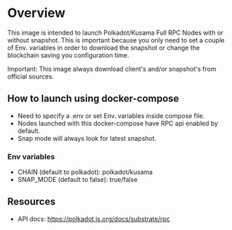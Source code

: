 # Overview
This image is intended to launch Polkadot/Kusama Full RPC Nodes with or without snapshot. This is important because you only need to set a couple of Env. variables in order to download the snapshot or change the blockchain saving you configuration time.

Important: This image always download client's and/or snapshot's from official sources. 
## How to launch using docker-compose
- Need to specify a .env or set Env. variables inside compose file.
- Nodes launched with this docker-compose have RPC api enabled by default.
- Snap mode will always look for latest snapshot.

### Env variables
- CHAIN (default to polkadot): polkadot/kusama
- SNAP_MODE (default to false): true/false

## Resources
- API docs: https://polkadot.js.org/docs/substrate/rpc
